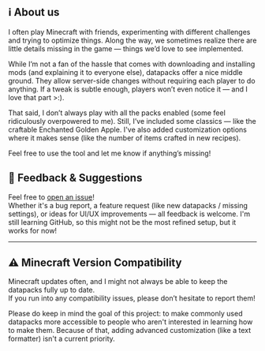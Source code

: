 ## ℹ️ About us

I often play Minecraft with friends, experimenting with different challenges and trying to optimize things. Along the way, we sometimes realize there are little details missing in the game — things we’d love to see implemented.

While I’m not a fan of the hassle that comes with downloading and installing mods (and explaining it to everyone else), datapacks offer a nice middle ground. They allow server-side changes without requiring each player to do anything. If a tweak is subtle enough, players won’t even notice it — and I love that part >:).

That said, I don’t always play with all the packs enabled (some feel ridiculously overpowered to me). Still, I’ve included some classics — like the craftable Enchanted Golden Apple. I've also added customization options where it makes sense (like the number of items crafted in new recipes).

Feel free to use the tool and let me know if anything’s missing!

## 💬 Feedback & Suggestions

Feel free to [open an issue](../../issues)!  
Whether it's a bug report, a feature request (like new datapacks / missing settings), or ideas for UI/UX improvements — all feedback is welcome. I'm still learning GitHub, so this might not be the most refined setup, but it works for now!

---

## ⚠️ Minecraft Version Compatibility

Minecraft updates often, and I might not always be able to keep the datapacks fully up to date.  
If you run into any compatibility issues, please don’t hesitate to report them!

Please do keep in mind the goal of this project: to make commonly used datapacks more accessible to people who aren't interested in learning how to make them. Because of that, adding advanced customization (like a text formatter) isn't a current priority.
